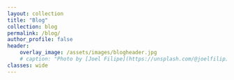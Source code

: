 ```yaml
---
layout: collection
title: "Blog"
collection: blog
permalink: /blog/
author_profile: false
header:
    overlay_image: /assets/images/blogheader.jpg
    # caption: "Photo by [Joel Filipe](https://unsplash.com/@joelfilip) on [Unsplash](https://unsplash.com)"
classes: wide
---
```

